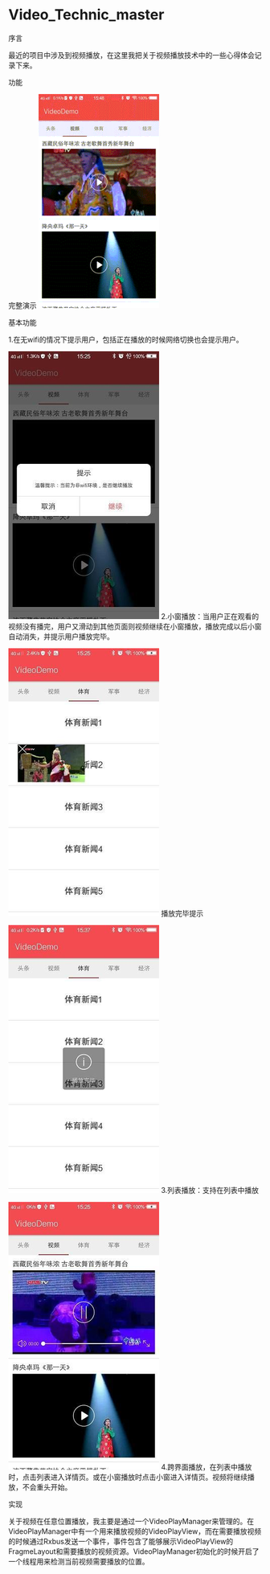 # Video_Technic_master
序言

最近的项目中涉及到视频播放，在这里我把关于视频播放技术中的一些心得体会记录下来。

功能

完整演示
![Image text](https://github.com/huohu1007/Video_Technic_master/raw/master/Screenshots/1.gif)


基本功能

1.在无wifi的情况下提示用户，包括正在播放的时候网络切换也会提示用户。


![Image text](https://github.com/huohu1007/Video_Technic_master/raw/master/Screenshots/2.jpg)
2.小窗播放：当用户正在观看的视频没有播完，用户又滑动到其他页面则视频继续在小窗播放，播放完成以后小窗自动消失，并提示用户播放完毕。


![Image text](https://github.com/huohu1007/Video_Technic_master/raw/master/Screenshots/3.jpg)
播放完毕提示


![Image text](https://github.com/huohu1007/Video_Technic_master/raw/master/Screenshots/4.jpg)
3.列表播放：支持在列表中播放


![Image text](https://github.com/huohu1007/Video_Technic_master/raw/master/Screenshots/5.jpg)
4.跨界面播放，在列表中播放时，点击列表进入详情页。或在小窗播放时点击小窗进入详情页。视频将继续播放，不会重头开始。

实现

关于视频在任意位置播放，我主要是通过一个VideoPlayManager来管理的。在VideoPlayManager中有一个用来播放视频的VideoPlayView，而在需要播放视频的时候通过Rxbus发送一个事件，事件包含了能够展示VideoPlayView的FragmeLayout和需要播放的视频资源。VideoPlayManager初始化的时候开启了一个线程用来检测当前视频需要播放的位置。
